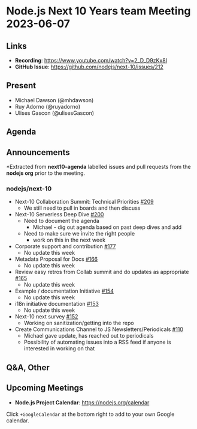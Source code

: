 # Node.js  Next 10 Years team Meeting 2023-06-07

## Links

* **Recording**:  <https://www.youtube.com/watch?v=2_D_D9zKx8I>
* **GitHub Issue**: <https://github.com/nodejs/next-10/issues/212>

## Present

* Michael Dawson (@mhdawson)
* Ruy Adorno (@ruyadorno)
* Ulises Gascon (@ulisesGascon)

## Agenda

## Announcements

*Extracted from **next10-agenda** labelled issues and pull requests from the **nodejs org** prior to the meeting.

### nodejs/next-10

* Next-10 Collaboration Summit: Technical Priorities [#209](https://github.com/nodejs/next-10/issues/209)
  * We still need to pull in boards and then discuss
* Next-10 Serverless Deep Dive [#200](https://github.com/nodejs/next-10/issues/200)
  * Need to document the agenda
    * Michael - dig out agenda based on past deep dives and add
  * Need to make sure we invite the right people
    * work on this in the next week
* Corporate support and contribution [#177](https://github.com/nodejs/next-10/issues/177)
  * No update this week
* Metadata Proposal for Docs [#166](https://github.com/nodejs/next-10/issues/166)
  * No update this week
* Review easy retros from Collab summit and do updates as appropriate [#165](https://github.com/nodejs/next-10/issues/165)
  * No update this week
* Example / documentation Initiative [#154](https://github.com/nodejs/next-10/issues/154)
  * No update this week
* i18n initiative documentation [#153](https://github.com/nodejs/next-10/issues/153)
  * No update this week
* Next-10 next survey [#152](https://github.com/nodejs/next-10/issues/152)
  * Working on sanitization/getting into the repo
* Create Communications Channel to JS Newsletters/Periodicals [#110](https://github.com/nodejs/next-10/issues/110)
  * Michael gave update, has reached out to periodicals
  * Possibility of automating issues into a RSS feed if anyone is interested in working on that

## Q&A, Other

## Upcoming Meetings

* **Node.js Project Calendar**: <https://nodejs.org/calendar>

Click `+GoogleCalendar` at the bottom right to add to your own Google calendar.

